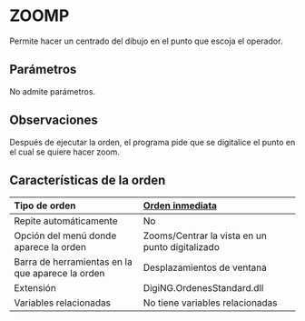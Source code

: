 # ZOOMP

Permite hacer un centrado del dibujo en el punto que escoja el operador.

## Parámetros

No admite parámetros.

## Observaciones

Después de ejecutar la orden, el programa pide que se digitalice el punto en el cual se quiere hacer zoom.

## Características de la orden

| Tipo de orden | [Orden inmediata]() |
| :--- | :--- |
| Repite automáticamente | No |
| Opción del menú donde aparece la orden | Zooms/Centrar la vista en un punto digitalizado |
| Barra de herramientas en la que aparece la orden | Desplazamientos de ventana |
| Extensión | DigiNG.OrdenesStandard.dll |
| Variables relacionadas | No tiene variables relacionadas |

